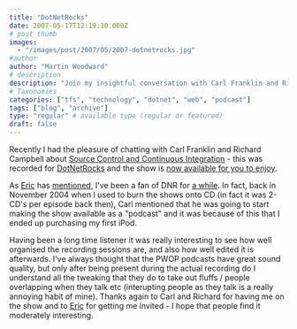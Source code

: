 ```yaml
---
title: "DotNetRocks"
date: 2007-05-17T12:19:10.000Z
# post thumb
images:
  - "/images/post/2007/05/2007-dotnetrocks.jpg"
#author
author: "Martin Woodward"
# description
description: "Join my insightful conversation with Carl Franklin and Richard Campbell on DotNetRocks, discussing source control and continuous integration."
# Taxonomies
categories: ["tfs", "technology", "dotnet", "web", "podcast"]
tags: ["blog", "archive"]
type: "regular" # available type (regular or featured)
draft: false
---
```

Recently I had the pleasure of chatting with Carl Franklin and Richard Campbell about [Source Control and Continuous Integration](http://www.dotnetrocks.com/default.aspx?showNum=238) - this was recorded for [DotNetRocks](http://www.dotnetrocks.com/) and the show is [now available for you to enjoy](http://www.dotnetrocks.com/default.aspx?showNum=238). 

As [Eric](http://www.ericsink.com/) has [mentioned](http://www.ericsink.com/entries/DotNetRocks.html), I've been a fan of DNR for [a while](http://www.woodwardweb.com/technology/000058.html).  In fact, back in November 2004 when I used to burn the shows onto CD (in fact it was 2-CD's per episode back then), Carl mentioned that he was going to start making the show available as a "podcast" and it was because of this that I ended up purchasing my first iPod. 

Having been a long time listener it was really interesting to see how well organised the recording sessions are, and also how well edited it is afterwards.  I've always thought that the PWOP podcasts have great sound quality, but only after being present during the actual recording do I understand all the tweaking that they do to take out fluffs / people overlapping when they talk etc (interupting people as they talk is a really annoying habit of mine).  Thanks again to Carl and Richard for having me on the show and to [Eric](http://www.ericsink.com/) for getting me invited - I hope that people find it moderately interesting.